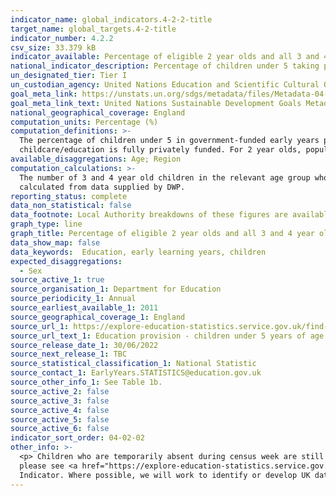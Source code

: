 ```yaml
---
indicator_name: global_indicators.4-2-2-title
target_name: global_targets.4-2-title
indicator_number: 4.2.2
csv_size: 33.379 kB
indicator_available: Percentage of eligible 2 year olds and all 3 and 4 year olds registered for government-funded early years provision
national_indicator_description: Percentage of children under 5 taking part in government-funded early years provision
un_designated_tier: Tier I
un_custodian_agency: United Nations Education and Scientific Cultural Organisation - Institute of Statistics (UNESCO-UIS)
goal_meta_link: https://unstats.un.org/sdgs/metadata/files/Metadata-04-02-02.pdf 
goal_meta_link_text: United Nations Sustainable Development Goals Metadata (PDF 223 KB)
national_geographical_coverage: England
computation_units: Percentage (%)
computation_definitions: >-
  The percentage of children under 5 in government-funded early years provision is defined as the percentage of children under 5 in funded early education provision, made up of the state-funded schools, private, voluntary and independent sectors. It doesn’t include children whose early
  childcare/education is fully privately funded. For 2 year olds, population has been calculated using data supplied by DWP on the estimated eligible population, whilst for 3 and 4 year olds it has been calculated from the ONS population estimates.
available_disaggregations: Age; Region
computation_calculations: >-
  The number of 3 and 4 year old children in the relevant age group who participate in an organized learning programme is expressed as a percentage of the total population in the same age range. For 2 year olds, this is expressed as a percentage of the estimated eligible population
  calculated from data supplied by DWP.
reporting_status: complete
data_non_statistical: false
data_footnote: Local Authority breakdowns of these figures are available in the source publication. Figures do not capture children whose early childcare/education is fully privately funded.
graph_type: line
graph_title: Percentage of eligible 2 year olds and all 3 and 4 year olds registered for government-funded early years provision
data_show_map: false
data_keywords:  Education, early learning years, children
expected_disaggregations:
  - Sex
source_active_1: true
source_organisation_1: Department for Education
source_periodicity_1: Annual
source_earliest_available_1: 2011
source_geographical_coverage_1: England
source_url_1: https://explore-education-statistics.service.gov.uk/find-statistics/education-provision-children-under-5
source_url_text_1: Education provision - children under 5 years of age
source_release_date_1: 30/06/2022
source_next_release_1: TBC
source_statistical_classification_1: National Statistic
source_contact_1: EarlyYears.STATISTICS@education.gov.uk
source_other_info_1: See Table 1b. 
source_active_2: false
source_active_3: false
source_active_4: false
source_active_5: false
source_active_6: false
indicator_sort_order: 04-02-02
other_info: >-
  <p> Children who are temporarily absent during census week are still recorded in this dataset. However, for January 2021 the proportion of children temporarily absent is a lot higher due to the Covid-19 pandemic and the national lockdown in the UK. For more information about methodology
  please see <a href="https://explore-education-statistics.service.gov.uk/methodology/education-provision-children-under-5-years-of-age-methodology"> Education provision - children under 5 years of age methodology</a>.</p> This indicator is being used as an approximation of the UN SDG
  Indicator. Where possible, we will work to identify or develop UK data to meet the global indicator specification. This indicator has been identified in collaboration with topic experts.
---
```

